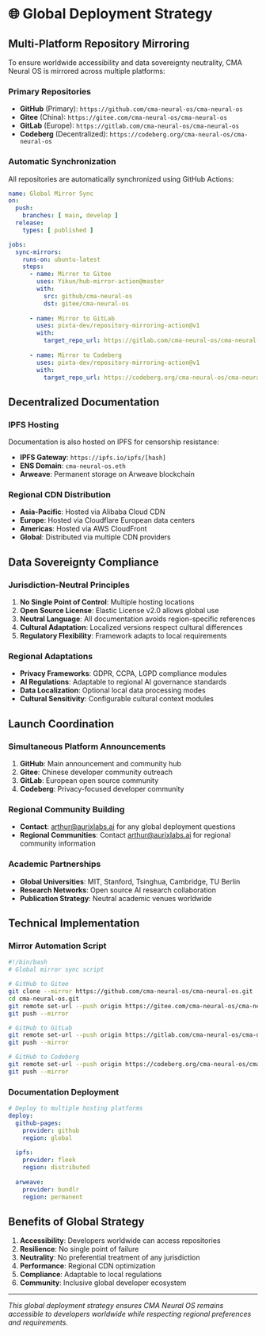 # 🌐 Global Deployment Strategy

## Multi-Platform Repository Mirroring

To ensure worldwide accessibility and data sovereignty neutrality, CMA Neural OS is mirrored across multiple platforms:

### Primary Repositories
- **GitHub** (Primary): `https://github.com/cma-neural-os/cma-neural-os`
- **Gitee** (China): `https://gitee.com/cma-neural-os/cma-neural-os`
- **GitLab** (Europe): `https://gitlab.com/cma-neural-os/cma-neural-os`
- **Codeberg** (Decentralized): `https://codeberg.org/cma-neural-os/cma-neural-os`

### Automatic Synchronization

All repositories are automatically synchronized using GitHub Actions:

```yaml
name: Global Mirror Sync
on:
  push:
    branches: [ main, develop ]
  release:
    types: [ published ]

jobs:
  sync-mirrors:
    runs-on: ubuntu-latest
    steps:
      - name: Mirror to Gitee
        uses: Yikun/hub-mirror-action@master
        with:
          src: github/cma-neural-os
          dst: gitee/cma-neural-os
          
      - name: Mirror to GitLab
        uses: pixta-dev/repository-mirroring-action@v1
        with:
          target_repo_url: https://gitlab.com/cma-neural-os/cma-neural-os.git
          
      - name: Mirror to Codeberg
        uses: pixta-dev/repository-mirroring-action@v1
        with:
          target_repo_url: https://codeberg.org/cma-neural-os/cma-neural-os.git
```

## Decentralized Documentation

### IPFS Hosting
Documentation is also hosted on IPFS for censorship resistance:
- **IPFS Gateway**: `https://ipfs.io/ipfs/[hash]`
- **ENS Domain**: `cma-neural-os.eth`
- **Arweave**: Permanent storage on Arweave blockchain

### Regional CDN Distribution
- **Asia-Pacific**: Hosted via Alibaba Cloud CDN
- **Europe**: Hosted via Cloudflare European data centers
- **Americas**: Hosted via AWS CloudFront
- **Global**: Distributed via multiple CDN providers

## Data Sovereignty Compliance

### Jurisdiction-Neutral Principles
1. **No Single Point of Control**: Multiple hosting locations
2. **Open Source License**: Elastic License v2.0 allows global use
3. **Neutral Language**: All documentation avoids region-specific references
4. **Cultural Adaptation**: Localized versions respect cultural differences
5. **Regulatory Flexibility**: Framework adapts to local requirements

### Regional Adaptations
- **Privacy Frameworks**: GDPR, CCPA, LGPD compliance modules
- **AI Regulations**: Adaptable to regional AI governance standards
- **Data Localization**: Optional local data processing modes
- **Cultural Sensitivity**: Configurable cultural context modules

## Launch Coordination

### Simultaneous Platform Announcements
1. **GitHub**: Main announcement and community hub
2. **Gitee**: Chinese developer community outreach
3. **GitLab**: European open source community
4. **Codeberg**: Privacy-focused developer community

### Regional Community Building
- **Contact**: arthur@aurixlabs.ai for any global deployment questions
- **Regional Communities**: Contact arthur@aurixlabs.ai for regional community information

### Academic Partnerships
- **Global Universities**: MIT, Stanford, Tsinghua, Cambridge, TU Berlin
- **Research Networks**: Open source AI research collaboration
- **Publication Strategy**: Neutral academic venues worldwide

## Technical Implementation

### Mirror Automation Script
```bash
#!/bin/bash
# Global mirror sync script

# GitHub to Gitee
git clone --mirror https://github.com/cma-neural-os/cma-neural-os.git
cd cma-neural-os.git
git remote set-url --push origin https://gitee.com/cma-neural-os/cma-neural-os.git
git push --mirror

# GitHub to GitLab
git remote set-url --push origin https://gitlab.com/cma-neural-os/cma-neural-os.git
git push --mirror

# GitHub to Codeberg
git remote set-url --push origin https://codeberg.org/cma-neural-os/cma-neural-os.git
git push --mirror
```

### Documentation Deployment
```yaml
# Deploy to multiple hosting platforms
deploy:
  github-pages:
    provider: github
    region: global
    
  ipfs:
    provider: fleek
    region: distributed
    
  arweave:
    provider: bundlr
    region: permanent
```

## Benefits of Global Strategy

1. **Accessibility**: Developers worldwide can access repositories
2. **Resilience**: No single point of failure
3. **Neutrality**: No preferential treatment of any jurisdiction
4. **Performance**: Regional CDN optimization
5. **Compliance**: Adaptable to local regulations
6. **Community**: Inclusive global developer ecosystem

---

*This global deployment strategy ensures CMA Neural OS remains accessible to developers worldwide while respecting regional preferences and requirements.*
